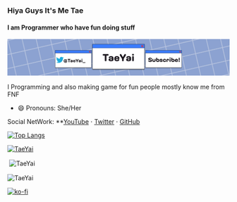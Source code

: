 ### Hiya Guys It's Me Tae
####  I am Programmer who have fun doing stuff
![banner](https://github.com/TaeYai/TaeYai/blob/main/channels4_banner.jpg)


I Programming and also making game for fun 
people mostly know me from FNF


- 😄 Pronouns: She/Her 




Social NetWork: **[YouTube](https://www.youtube.com/c/TaeYai/) ⋅ [Twitter](https://twitter.com/Taeyai_) ⋅ [GitHub](https://github.com/TaeYai)

[![Top Langs](https://github-readme-stats.vercel.app/api/top-langs/?username=TaeYai)](https://github.com/anuraghazra/github-readme-stats)

<p align="left"> <a href="https://github.com/ryo-ma/github-profile-trophy"><img src="https://github-profile-trophy.vercel.app/?username=TaeYai" alt="TaeYai" /></a> </p>
<p>&nbsp;<img align="center" src="https://github-readme-stats.vercel.app/api?username=TaeYai&show_icons=true&locale=en" alt="TaeYai" /></p>

<p><img align="center" src="https://github-readme-streak-stats.herokuapp.com/?user=TaeYai&" alt="TaeYai" /></p>

[![ko-fi](https://ko-fi.com/img/githubbutton_sm.svg)](https://ko-fi.com/I3I03HTQA)
